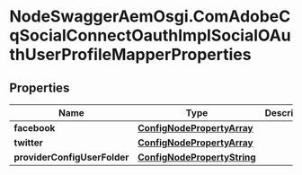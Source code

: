 # NodeSwaggerAemOsgi.ComAdobeCqSocialConnectOauthImplSocialOAuthUserProfileMapperProperties

## Properties

Name | Type | Description | Notes
------------ | ------------- | ------------- | -------------
**facebook** | [**ConfigNodePropertyArray**](ConfigNodePropertyArray.md) |  | [optional] 
**twitter** | [**ConfigNodePropertyArray**](ConfigNodePropertyArray.md) |  | [optional] 
**providerConfigUserFolder** | [**ConfigNodePropertyString**](ConfigNodePropertyString.md) |  | [optional] 


